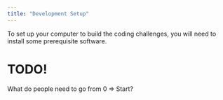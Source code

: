 ```yaml
---
title: "Development Setup"
---
```


To set up your computer to build the coding challenges, you will need to install some prerequisite software.


# TODO!

What do people need to go from 0 => Start?


